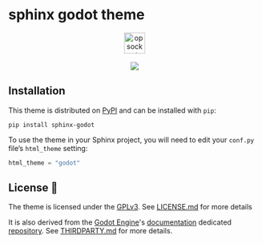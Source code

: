 # sphinx godot theme

<p align="center">
  <a href="https://gitlab.com/opsocket/pyopsocket">
    <img alt="opsocket" height="42" src="https://gitlab.com/opsocket/sphinx_rtd_theme/-/raw/main/docs/assets/imgs/logo.svg" loading="lazy" />
  </a>
  <br>
  <br>
  <a href="#">
    <img src="https://img.shields.io/badge/%F0%9F%94%96%20Version-0.0.1-ec3832.svg?color=ec3832&style=flat" />
  </a>
</p>


## Installation

This theme is distributed on [PyPI][pypi] and can be installed with `pip`:

```shell
pip install sphinx-godot
```

To use the theme in your Sphinx project, you will need to edit your `conf.py` file’s `html_theme` setting:

```python
html_theme = "godot"
```
## License 📝

The theme is licensed under the [GPLv3](https://www.gnu.org/licenses/gpl-3.0.html).
See [LICENSE.md](LICENSE.md) for more details

It is also derived from the [Godot Engine][godot-engine]'s [documentation][godot-docs] dedicated [repository][godot-docs-repo].
See [THIRDPARTY.md](THIRDPARTY.md) for more details.

[godot-docs-repo]: https://github.com/godotengine/godot-docs
[godot-docs]: https://docs.godotengine.org
[godot-engine]: https://github.com/godotengine/godot
[pypi]: https://pypi.org